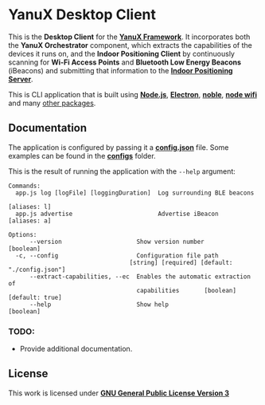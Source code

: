 # YanuX Desktop Client
This is the __Desktop Client__ for the [__YanuX Framework__](https://yanux-framework.github.io/). It incorporates both the __YanuX Orchestrator__ component, which extracts the capabilities of the devices it runs on, and the __Indoor Positioning Client__ by continuously scanning for __Wi-Fi Access Points__ and __Bluetooth Low Energy Beacons__ (iBeacons) and submitting that information to the [__Indoor Positioning Server__](https://github.com/YanuX-Framework/YanuX-IPSServer).

This is CLI application that is built using [__Node.js__](https://nodejs.org/), [__Electron__](https://www.electronjs.org/), [__noble__](https://github.com/abandonware/noble), [__node wifi__](https://github.com/friedrith/node-wifi) and many [other packages](package.json).

## Documentation
The application is configured by passing it a [__config.json__](config.json) file. Some examples can be found in the [__configs__](configs) folder.

This is the result of running the application with the `--help` argument:
```
Commands:
  app.js log [logFile] [loggingDuration]  Log surrounding BLE beacons
                                                                    [aliases: l]
  app.js advertise                        Advertise iBeacon         [aliases: a]

Options:
      --version                     Show version number                [boolean]
  -c, --config                      Configuration file path
                                  [string] [required] [default: "./config.json"]
      --extract-capabilities, --ec  Enables the automatic extraction of
                                    capabilities       [boolean] [default: true]
      --help                        Show help                          [boolean]

```
### TODO:
- Provide additional documentation.

## License
This work is licensed under [__GNU General Public License Version 3__](LICENSE)